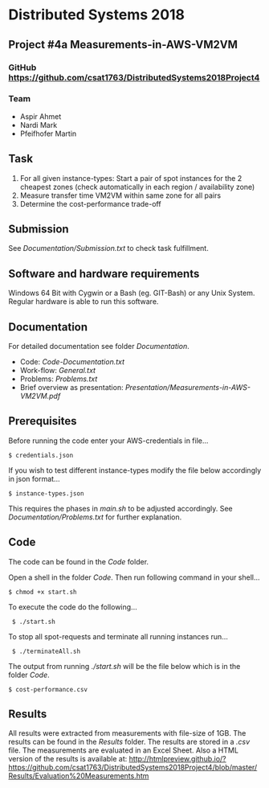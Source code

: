 # Distributed Systems 2018
## Project #4a Measurements-in-AWS-VM2VM
### GitHub https://github.com/csat1763/DistributedSystems2018Project4

### Team

- Aspir Ahmet
- Nardi Mark
- Pfeifhofer Martin

## Task

1. For all given instance-types: Start a pair of spot instances for the 2 cheapest zones (check automatically in each region / availability zone)
2. Measure transfer time VM2VM within same zone for all pairs
3. Determine the cost-performance trade-off

## Submission
See *Documentation/Submission.txt* to check task fulfillment.

## Software and hardware requirements
Windows 64 Bit with Cygwin or a Bash (eg. GIT-Bash) or any Unix System.
Regular hardware is able to run this software.

## Documentation
For detailed documentation see folder *Documentation*.
* Code: *Code-Documentation.txt*
* Work-flow: *General.txt*
* Problems: *Problems.txt*
* Brief overview as presentation: *Presentation/Measurements-in-AWS-VM2VM.pdf*

## Prerequisites
Before running the code enter your AWS-credentials in file...

	$ credentials.json

If you wish to test different instance-types modify the file below accordingly in json format...

	$ instance-types.json
	
This requires the phases in *main.sh* to be adjusted accordingly.
See *Documentation/Problems.txt* for further explanation.

## Code
The code can be found in the *Code* folder.

	
Open a shell in the folder *Code*. 
Then run following command in your shell...

	$ chmod +x start.sh

To execute the code do the following...

     $ ./start.sh
	 	 
To stop all spot-requests and terminate all running instances run...
	 
	 $ ./terminateAll.sh

The output from running *./start.sh* will be the file below which is in the folder *Code*.
	
	$ cost-performance.csv

## Results
All results were extracted from measurements with file-size of 1GB.
The results can be found in the *Results* folder. The results are stored in a *.csv* file. The measurements are evaluated in an Excel Sheet.
Also a HTML version of the results is available at: http://htmlpreview.github.io/?https://github.com/csat1763/DistributedSystems2018Project4/blob/master/Results/Evaluation%20Measurements.htm